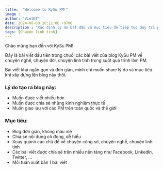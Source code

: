 ```yaml
---
title:  "Welcome to KySu PM!"
image : 
author: "VietNT"
date: 2024-08-08 10:11:00 +0700
description : "Xác định lý do bắt đầu và mục tiêu để tiếp tục duy trì phát triển bản thân trong con đường sự nghiệp làm quản lý."
tags: [Chuyện linh tinh]
---
```

Chào mừng bạn đến với KySu PM!

Đây là bài viết đầu tiên trong chuỗi các bài viết của blog KySu PM về chuyện nghề, chuyện đời, chuyện linh tinh trong suốt quá trình làm PM.

Bài viết khá ngắn gọn và đơn giản, mình chỉ muốn share lý do và mục tiêu khi xây dựng lên blog này thôi.

### Lý do tạo ra blog này:
- Muốn được viết nhiều hơn
- Muốn được chia sẻ những kinh nghiệm thực tế
- Muốn giao lưu với các PM trên toàn quốc và thế giới

### Mục tiêu:
- Blog đơn giản, không màu mè
- Chia sẻ nội dung cô đọng, dễ hiểu
- Xoay quanh các chủ đề về chuyện công sở, chuyện nghề, chuyện linh tinh
- Các bài viết được chia sẻ trên nhiều nền tảng như Facebook, LinkedIn, Twitter, ...
- Mỗi tuần xuất bản 1 bài viết